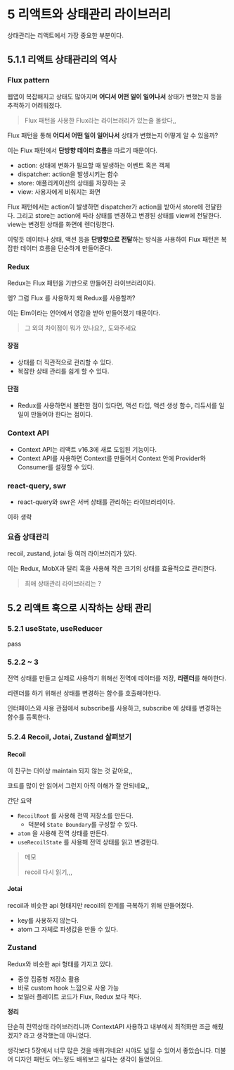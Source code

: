 # 5 리액트와 상태관리 라이브러리

상태관리는 리액트에서 가장 중요한 부분이다.

## 5.1.1 리액트 상태관리의 역사

### Flux pattern

웹앱이 복잡해지고 상태도 많아지며 **어디서 어떤 일이 일어나서** 상태가 변했는지 등을 추적하기 어려워졌다.

> Flux 패턴을 사용한 Flux라는 라이브러리가 있는줄 몰랐다,,

Flux 패턴을 통해 **어디서 어떤 일이 일어나서** 상태가 변했는지 어떻게 알 수 있을까?

이는 Flux 패턴에서 **단방향 데이터 흐름**을 따르기 때문이다.

- action: 상태에 변화가 필요할 때 발생하는 이벤트 혹은 객체
- dispatcher: action을 발생시키는 함수
- store: 애플리케이션의 상태를 저장하는 곳
- view: 사용자에게 비춰지는 화면

Flux 패턴에서는 action이 발생하면 dispatcher가 action을 받아서 store에 전달한다. 그리고 store는 action에 따라 상태를 변경하고 변경된 상태를 view에 전달한다. view는 변경된 상태를 화면에 렌더링한다.

이렇듯 데이터나 상태, 액션 등을 **단방향으로 전달**하는 방식을 사용하여 Flux 패턴은 복잡한 데이터 흐름을 단순하게 만들어준다.

### Redux

Redux는 Flux 패턴을 기반으로 만들어진 라이브러리이다.

엥? 그럼 Flux 를 사용하지 왜 Redux를 사용할까?

이는 Elm이라는 언어에서 영감을 받아 만들어졌기 때문이다.

> 그 외의 차이점이 뭐가 있나요?,, 도와주세요

#### 장점

- 상태를 더 직관적으로 관리할 수 있다.
- 복잡한 상태 관리를 쉽게 할 수 있다.

#### 단점

- Redux를 사용하면서 불편한 점이 있다면, 액션 타입, 액션 생성 함수, 리듀서를 일일이 만들어야 한다는 점이다.


### Context API

- Context API는 리액트 v16.3에 새로 도입된 기능이다.
- Context API를 사용하면 Context를 만들어서 Context 안에 Provider와 Consumer를 설정할 수 있다.

### react-query, swr

- react-query와 swr은 서버 상태를 관리하는 라이브러리이다.
  
이하 생략

### 요즘 상태관리

recoil, zustand, jotai 등 여러 라이브러리가 있다.

이는 Redux, MobX과 달리 훅을 사용해 작은 크기의 상태를 효율적으로 관리한다.

> 최애 상태관리 라이브러리는 ?

## 5.2 리액트 훅으로 시작하는 상태 관리

### 5.2.1 useState, useReducer

pass

### 5.2.2 ~ 3

전역 상태를 만들고 실제로 사용하기 위해선 전역에 데이터를 저장, **리렌더**를 해야한다.

리렌더를 하기 위해선 상태를 변경하는 함수를 호출해야한다.

인터페이스와 사용 관점에서 subscribe를 사용하고, subscribe 에 상태를 변경하는 함수를 등록한다.

### 5.2.4 Recoil, Jotai, Zustand 살펴보기

#### Recoil

이 친구는 더이상 maintain 되지 않는 것 같아요,,

코드를 많이 안 읽어서 그런지 아직 이해가 잘 안되네요,,

간단 요약

- `RecoilRoot` 를 사용해 전역 저장소를 만든다.
  - 덕분에 `State Boundary`를 구성할 수 있다.
- `atom` 을 사용해 전역 상태를 만든다.
- `useRecoilState` 를 사용해 전역 상태를 읽고 변경한다.


> 메모
>
> recoil 다시 읽기,,,

#### Jotai

recoil과 비슷한 api 형태지만 recoil의 한계를 극복하기 위해 만들어졌다.

- key를 사용하지 않는다.
- atom 그 자체로 파생값을 만들 수 있다.

### Zustand

Redux와 비슷한 api 형태를 가지고 있다.

- 중앙 집중형 저장소 활용
- 바로 custom hook 느낌으로 사용 가능
- 보일러 플레이트 코드가 Flux, Redux 보다 적다.


**정리**

단순히 전역상태 라이브러리니까 ContextAPI 사용하고 내부에서 최적화만 조금 해줬겠지? 라고 생각했는데 아니었다.

생각보다 5장에서 너무 많은 것을 배워가네요! 시야도 넓힐 수 있어서 좋았습니다. 더불어 디자인 패턴도 어느정도 배워보고 싶다는 생각이 들었어요.